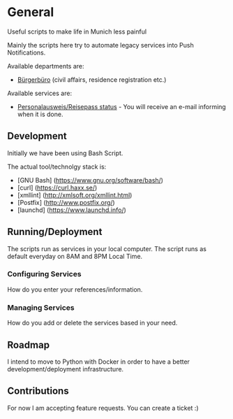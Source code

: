 # General

Useful scripts to make life in Munich less painful

Mainly the scripts here try to automate legacy services into Push Notifications.

Available departments are:
- [Bürgerbüro](https://www.muenchen.de/rathaus/Stadtverwaltung/Kreisverwaltungsreferat/Buergerbuero.html) (civil affairs, residence registration etc.)

Available services are:

- [Personalausweis/Reisepass status](http://www.muenchen.de/pass) - You will receive an e-mail informing when it is done.

## Development

Initially we have been using Bash Script.

The actual tool/technolgy stack is:

- [GNU Bash] (https://www.gnu.org/software/bash/)
- [curl] (https://curl.haxx.se/)
- [xmllint] (http://xmlsoft.org/xmllint.html)
- [Postfix] (http://www.postfix.org/)
- [launchd] (https://www.launchd.info/)


## Running/Deployment

The scripts run as services in your local computer. The script runs as default everyday on 8AM and 8PM Local Time.

### Configuring Services

How do you enter your references/information.

### Managing Services

How do you add or delete the services based in your need.


## Roadmap

I intend to move to Python with Docker in order to have a better development/deployment infrastructure.

## Contributions

For now I am accepting feature requests. You can create a ticket :)
